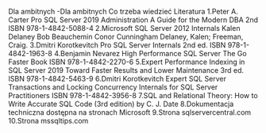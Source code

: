 Dla ambitnych
-Dla ambitnych
Co trzeba wiedzieć
Literatura
1.Peter A. Carter Pro SQL Server 2019 Administration A Guide for the Modern DBA 2nd ISBN 978-1-4842-5088-4
2.Microsoft SQL Server 2012 Internals Kalen Delaney Bob Beauchemin Conor Cunningham Delaney, Kalen; Freeman, Craig.
3.Dmitri Korotkevitch Pro SQL Server Internals 2nd ed. ISBN 978-1-4842-1963-8
4.Benjamin Nevarez High Performance SQL Server The Go Faster Book ISBN 978-1-4842-2270-6
5.Expert Performance Indexing in SQL Server 2019 Toward Faster Results and Lower Maintenance 3rd ed. ISBN 978-1-4842-5463-9
6.Dmitri Korotkevitch Expert SQL Server Transactions and Locking Concurrency Internals for SQL Server Practitioners ISBN 978-1-4842-3956-8
7.SQL and Relational Theory: How to Write Accurate SQL Code (3rd edition) by C. J. Date
8.Dokumentacja techniczna dostępna na stronach Microsoft
9.Strona sqlservercentral.com
10.Strona mssqltips.com